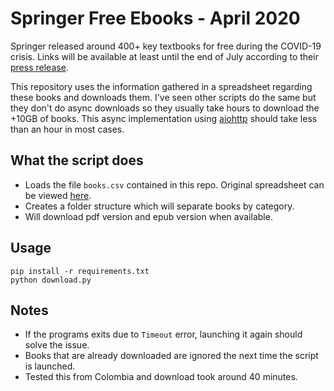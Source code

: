 # Springer Free Ebooks - April 2020
Springer released around 400+ key textbooks for free during the COVID-19 crisis. Links will be available at least until the end of July according to their [press release](https://group.springernature.com/gp/group/media/press-releases/freely-accessible-textbook-initiative-for-educators-and-students/17858180?utm_medium=social&utm_content=organic&utm_source=facebook&utm_campaign=SpringerNature_&sf232256230=1).

This repository uses the information gathered in a spreadsheet regarding these books and downloads them. I've seen other scripts do the same but they don't do async downloads so they usually take hours to download the +10GB of books. This async implementation using [aiohttp](https://github.com/aio-libs/aiohttp) should take less than an hour in most cases.

## What the script does
- Loads the file `books.csv` contained in this repo. Original spreadsheet can be viewed [here](https://docs.google.com/spreadsheets/d/1HzdumNltTj2SHmCv3SRdoub8SvpIEn75fa4Q23x0keU/edit).
- Creates a folder structure which will separate books by category.
- Will download pdf version and epub version when available.


## Usage
```
pip install -r requirements.txt
python download.py
```

## Notes
- If the programs exits due to `Timeout` error, launching it again should solve the issue.
- Books that are already downloaded are ignored the next time the script is launched.
- Tested this from Colombia and download took around 40 minutes.

